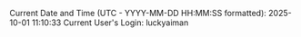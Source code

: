 Current Date and Time (UTC - YYYY-MM-DD HH:MM:SS formatted): 2025-10-01 11:10:33
Current User's Login: luckyaiman
